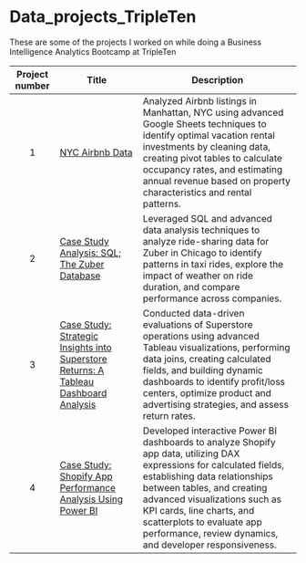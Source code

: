 # Data_projects_TripleTen
These are some of the projects I worked on while doing a Business Intelligence Analytics Bootcamp at TripleTen

| Project number | Title | Description |
| :-----------: | ----------- |----------- |
| 1 |[NYC Airbnb Data](https://github.com/albertohg1/Data_projects_TripleTen/tree/533da27ad0ff6c746b1778449451f7d2ae7ad3cc/Advanced%20Google%20Spreadsheets%20Project)| Analyzed Airbnb listings in Manhattan, NYC using advanced Google Sheets techniques to identify optimal vacation rental investments by cleaning data, creating pivot tables to calculate occupancy rates, and estimating annual revenue based on property characteristics and rental patterns. |
| 2 | [Case Study Analysis: SQL; The Zuber Database](https://github.com/albertohg1/Data_projects_TripleTen/tree/0684ac54313495987d679df725f4c5ba6a89810e/Case%20Study%20Analysis%20SQL-The%20Zuber%20Datebase)| Leveraged SQL and advanced data analysis techniques to analyze ride-sharing data for Zuber in Chicago to identify patterns in taxi rides, explore the impact of weather on ride duration, and compare performance across companies. |
| 3 | [Case Study: Strategic Insights into Superstore Returns: A Tableau Dashboard Analysis](https://github.com/albertohg1/Data_projects_TripleTen/tree/c9d06941ba3dec95e0cc3e80012b3f54b3cb68e7/Case%20Study%3A%20Strategic%20Insights%20into%20Superstore%20Returns%3A%20A%20Tableau%20Dashboard%20Analysis) | Conducted data-driven evaluations of Superstore operations using advanced Tableau visualizations, performing data joins, creating calculated fields, and building dynamic dashboards to identify profit/loss centers, optimize product and advertising strategies, and assess return rates. |
| 4 | [Case Study: Shopify App Performance Analysis Using Power BI](https://github.com/albertohg1/Data_projects_TripleTen/tree/e7f7337dad98484650f5f8ec2b3b597296bc62e8/Case%20Study%3A%20Shopify%20App%20Performance%20Analysis%20Using%20Power%20BI) | Developed interactive Power BI dashboards to analyze Shopify app data, utilizing DAX expressions for calculated fields, establishing data relationships between tables, and creating advanced visualizations such as KPI cards, line charts, and scatterplots to evaluate app performance, review dynamics, and developer responsiveness. |
